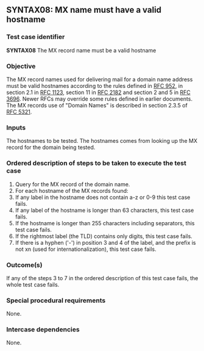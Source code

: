 ## SYNTAX08: MX name must have a valid hostname

### Test case identifier
**SYNTAX08** The MX record name must be a valid hostname

### Objective

The MX record names used for delivering mail for a domain name address
must be valid hostnames according to the rules defined in
[RFC 952](https://tools.ietf.org/html/rfc952),
in section 2.1 in [RFC 1123](https://tools.ietf.org/html/rfc1123#section-2.1),
section 11 in [RFC 2182](https://tools.ietf.org/html/rfc2181#section-11) and
section 2 and 5 in [RFC 3696](https://tools.ietf.org/html/rfc3696#section-2).
Newer RFCs may override some rules defined in earlier documents. The MX
records use of "Domain Names" is described in section 2.3.5  of
[RFC 5321](https://tools.ietf.org/html/rfc5321#section-2.3.5).

### Inputs

The hostnames to be tested. The hostnames comes from looking up the MX record
for the domain being tested.

### Ordered description of steps to be taken to execute the test case

1. Query for the MX record of the domain name.
2. For each hostname of the MX records found:
3. If any label in the hostname does not contain a-z or 0-9 this test case
   fails.
4. If any label of the hostname is longer than 63 characters, this test case
   fails.
5. If the hostname is longer than 255 characters including separators, this
   test case fails.
6. If the rightmost label (the TLD) contains only digits, this test case
   fails.
7. If there is a hyphen ('-') in position 3 and 4 of the label, and the prefix
   is not xn (used for internationalization), this test case fails.

### Outcome(s)

If any of the steps 3 to 7 in the ordered description of this test case fails,
the whole test case fails.

### Special procedural requirements

None.

### Intercase dependencies

None.
